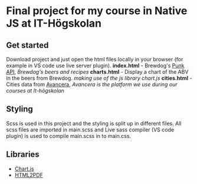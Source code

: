 # Final project for my course in Native JS at IT-Högskolan

## Get started

Download project and just open the html files locally in your browser (for example in VS code use live server plugin).
**index.html** - Brewdog's [Punk API](https://punkapi.com/), _Brewdog's beers and recipes_
**charts.html** - Display a chart of the ABV in the beers from Brewdog. _making use of the js library chart.js_
**cities.html** - Cities data from [Avancera](https://avancera.app/cities/), _Avancera is the platform we use during our courses at It-högskolan_

## Styling

Scss is used in this project and the styling is split up in different files.
All scss files are imported in main.scss and Live sass compiler (VS code plugin) is used to compile main.scss in to main.css.

## Libraries

- [Chart.js](https://www.chartjs.org/)
- [HTML2PDF](https://github.com/spipu/html2pdf)
